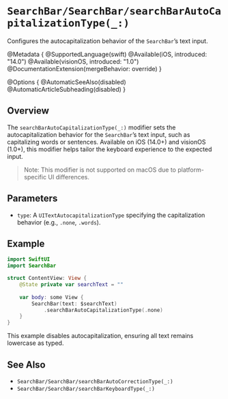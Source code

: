 # ``SearchBar/SearchBar/searchBarAutoCapitalizationType(_:)``

Configures the autocapitalization behavior of the `SearchBar`’s text input.

@Metadata {
    @SupportedLanguage(swift)
    @Available(iOS, introduced: "14.0")
    @Available(visionOS, introduced: "1.0")
    @DocumentationExtension(mergeBehavior: override)
}

@Options {
    @AutomaticSeeAlso(disabled)
    @AutomaticArticleSubheading(disabled)
}

## Overview

The `searchBarAutoCapitalizationType(_:)` modifier sets the autocapitalization behavior for the `SearchBar`’s text input, such as capitalizing words or sentences. Available on iOS (14.0+) and visionOS (1.0+), this modifier helps tailor the keyboard experience to the expected input.

> Note: This modifier is not supported on macOS due to platform-specific UI differences.

## Parameters

- `type`: A `UITextAutocapitalizationType` specifying the capitalization behavior (e.g., `.none`, `.words`).

## Example

```swift
import SwiftUI
import SearchBar

struct ContentView: View {
    @State private var searchText = ""
    
    var body: some View {
        SearchBar(text: $searchText)
            .searchBarAutoCapitalizationType(.none)
    }
}
```

This example disables autocapitalization, ensuring all text remains lowercase as typed.

## See Also

- ``SearchBar/SearchBar/searchBarAutoCorrectionType(_:)``
- ``SearchBar/SearchBar/searchBarKeyboardType(_:)``
